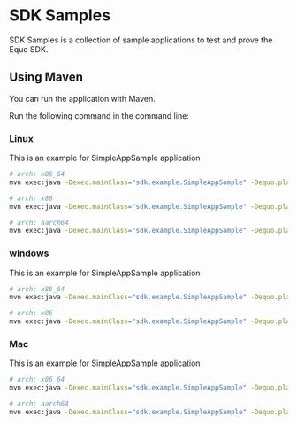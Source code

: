 # SDK Samples

SDK Samples is a collection of sample applications to test and prove the Equo SDK.

## Using Maven

You can run the application with Maven.

Run the following command in the command line:

### Linux

This is an example for SimpleAppSample application

```bash
# arch: x86_64
mvn exec:java -Dexec.mainClass="sdk.example.SimpleAppSample" -Dequo.platform="gtk.linux.x86_64"

# arch: x86
mvn exec:java -Dexec.mainClass="sdk.example.SimpleAppSample" -Dequo.platform="gtk.linux.x86"

# arch: aarch64
mvn exec:java -Dexec.mainClass="sdk.example.SimpleAppSample" -Dequo.platform="gtk.linux.aarch64"
```

### windows

This is an example for SimpleAppSample application

```bash
# arch: x86_64
mvn exec:java -Dexec.mainClass="sdk.example.SimpleAppSample" -Dequo.platform="win32.win32.x86_64"

# arch: x86
mvn exec:java -Dexec.mainClass="sdk.example.SimpleAppSample" -Dequo.platform="win32.win32.x86"
```

### Mac

This is an example for SimpleAppSample application

```bash
# arch: x86_64
mvn exec:java -Dexec.mainClass="sdk.example.SimpleAppSample" -Dequo.platform="cocoa.macosx.x86_64"

# arch: aarch64
mvn exec:java -Dexec.mainClass="sdk.example.SimpleAppSample" -Dequo.platform="cocoa.macosx.aarch64"

```

